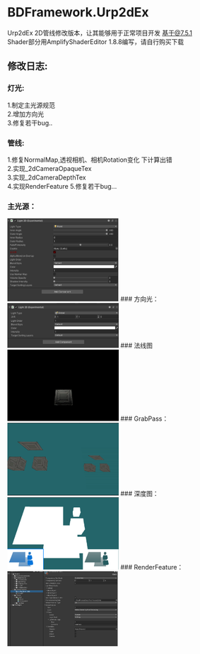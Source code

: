 # BDFramework.Urp2dEx
Urp2dEx 
2D管线修改版本，让其能够用于正常项目开发 基于@7.5.1  
Shader部分用AmplifyShaderEditor 1.8.8编写，请自行购买下载 
## 修改日志:  
### 灯光:  
1.制定主光源规范  
2.增加方向光  
3.修复若干bug..  
### 管线:  
1.修复NormalMap,透视相机、相机Rotation变化 下计算出错   
2.实现_2dCameraOpaqueTex   
3.实现_2dCameraDepthTex  
4.实现RenderFeature
5.修复若干bug...

### 主光源：  
 <img src="./Urp2d/DocTex/MainLight.png" width = "50%" height = "50%" />  
### 方向光：  
 <img src="./Urp2d/DocTex/GlobalLight.png" width = 50%" height = "50%"/>  
### 法线图
 <img src="./Urp2d/DocTex/NormalMap.png" width = "50%" height = "50%"/>  
### GrabPass：
<img src="./Urp2d/DocTex/OpaqueTex.png" width = "50%" height = "50%"/>  
### 深度图：  
<img src="./Urp2d/DocTex/DepthTex.png" width = "50%" height = "50%"/>  
### RenderFeature：
<img src="./Urp2d/DocTex/RenderFeature.png" width = "50%" height = "50%"/>  
 

